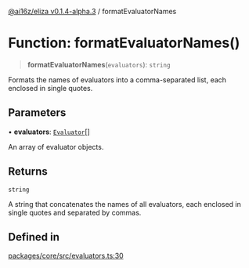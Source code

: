 [@ai16z/eliza v0.1.4-alpha.3](../index.md) / formatEvaluatorNames

# Function: formatEvaluatorNames()

> **formatEvaluatorNames**(`evaluators`): `string`

Formats the names of evaluators into a comma-separated list, each enclosed in single quotes.

## Parameters

• **evaluators**: [`Evaluator`](../interfaces/Evaluator.md)[]

An array of evaluator objects.

## Returns

`string`

A string that concatenates the names of all evaluators, each enclosed in single quotes and separated by commas.

## Defined in

[packages/core/src/evaluators.ts:30](https://github.com/Jashiel-Star/ai-agent-elizafw/blob/main/packages/core/src/evaluators.ts#L30)
